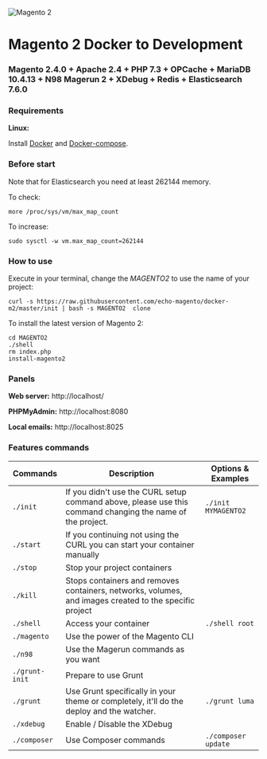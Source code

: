 ![Magento 2](https://cdn.rawgit.com/rafaelstz/magento2-snippets-visualstudio/master/images/icon.png)

#  Magento 2 Docker to Development

### Magento 2.4.0 + Apache 2.4 + PHP 7.3 + OPCache + MariaDB 10.4.13 + N98 Magerun 2 + XDebug + Redis + Elasticsearch 7.6.0

### Requirements

**Linux:**

Install [Docker](https://docs.docker.com/engine/installation/linux/docker-ce/ubuntu/) and [Docker-compose](https://docs.docker.com/compose/install/#install-compose).


### Before start
Note that for Elasticsearch you need at least 262144 memory. 

To check:
```
more /proc/sys/vm/max_map_count
```

To increase:
```
sudo sysctl -w vm.max_map_count=262144
```

### How to use
Execute in your terminal, change the _MAGENTO2_ to use the name of your project:
```
curl -s https://raw.githubusercontent.com/echo-magento/docker-m2/master/init | bash -s MAGENTO2  clone
```

To install the latest version of Magento 2:

```
cd MAGENTO2
./shell
rm index.php
install-magento2
```

### Panels

**Web server:** http://localhost/

**PHPMyAdmin:** http://localhost:8080

**Local emails:** http://localhost:8025

### Features commands

| Commands  | Description  | Options & Examples |
|---|---|---|
| `./init`  | If you didn't use the CURL setup command above, please use this command changing the name of the project.  | `./init MYMAGENTO2` |
| `./start`  | If you continuing not using the CURL you can start your container manually  | |
| `./stop`  | Stop your project containers  | |
| `./kill`  | Stops containers and removes containers, networks, volumes, and images created to the specific project  | |
| `./shell`  | Access your container  | `./shell root` | |
| `./magento`  | Use the power of the Magento CLI  | |
| `./n98`  | Use the Magerun commands as you want | |
| `./grunt-init`  | Prepare to use Grunt  | |
| `./grunt`  | Use Grunt specifically in your theme or completely, it'll do the deploy and the watcher.  | `./grunt luma` |
| `./xdebug`  |  Enable / Disable the XDebug | |
| `./composer`  |  Use Composer commands | `./composer update` |
